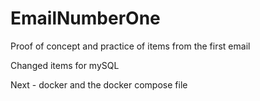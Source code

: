 # EmailNumberOne
Proof of concept and practice of items from the first email

Changed items for mySQL

Next - docker and the docker compose file



